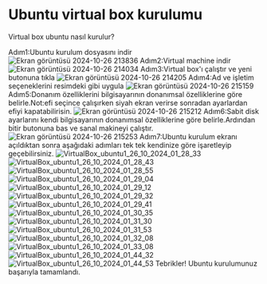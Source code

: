 # Ubuntu virtual box kurulumu
Virtual box ubuntu nasıl kurulur?

Adım1:Ubuntu kurulum dosyasını indir
![Ekran görüntüsü 2024-10-26 213836](https://github.com/user-attachments/assets/eea63a94-94ff-4160-b8b6-65315c63a0cf)
Adım2:Virtual machine indir
![Ekran görüntüsü 2024-10-26 214034](https://github.com/user-attachments/assets/07992c42-6e6f-4987-9725-fcd76fd0d685)
Adım3:Virtual box'ı çalıştır ve yeni butonuna tıkla
![Ekran görüntüsü 2024-10-26 214205](https://github.com/user-attachments/assets/3b65b4f6-5f70-4a13-9b6a-a9d8f8b12373)
Adım4:Ad ve işletim seçeneklerini resimdeki gibi uygula
![Ekran görüntüsü 2024-10-26 215159](https://github.com/user-attachments/assets/ee55d0e7-e643-4b69-a68f-750bc2fde96e)
Adım5:Donanım özelliklerini bilgisayarının donanımsal özelliklerine göre belirle.Not:efi seçince çalışırken siyah ekran verirse sonradan ayarlardan efiyi kapatabilirisin.
![Ekran görüntüsü 2024-10-26 215212](https://github.com/user-attachments/assets/c977b5c2-b85f-4a3d-b4a7-d06dacd11277)
Adım6:Sabit disk ayarlarını kendi bilgisayarının donanımsal özelliklerine göre belirle.Ardından bitir butonuna bas ve sanal makineyi çalıştır.
![Ekran görüntüsü 2024-10-26 215253](https://github.com/user-attachments/assets/127c5b7c-e06d-4d85-b6ac-cba4e503f6f6)
Adım7:Ubuntu kurulum ekranı açıldıktan sonra aşağıdaki adımları tek tek kendinize göre işaretleyip geçebilirsiniz.
![VirtualBox_ubuntu1_26_10_2024_01_28_33](https://github.com/user-attachments/assets/b575c74d-6e91-4ad1-b543-7d6d4d822660)
![VirtualBox_ubuntu1_26_10_2024_01_28_43](https://github.com/user-attachments/assets/ba30cce3-2c15-4175-8fd7-8bd1fc0ab610)
![VirtualBox_ubuntu1_26_10_2024_01_28_55](https://github.com/user-attachments/assets/4f411681-bfd9-41ad-8124-aeb8030758f7)
![VirtualBox_ubuntu1_26_10_2024_01_29_04](https://github.com/user-attachments/assets/34ca0829-565c-455c-bb59-a4a5f2953e90)
![VirtualBox_ubuntu1_26_10_2024_01_29_12](https://github.com/user-attachments/assets/5d36d3fd-8ddc-4cd6-9296-2e4535364b05)
![VirtualBox_ubuntu1_26_10_2024_01_29_32](https://github.com/user-attachments/assets/f8d72f4e-e9bc-4dbf-b48a-a82a0b52e45a)
![VirtualBox_ubuntu1_26_10_2024_01_29_41](https://github.com/user-attachments/assets/2dacefd7-1d91-498f-b3a0-1a42be8e009d)
![VirtualBox_ubuntu1_26_10_2024_01_30_35](https://github.com/user-attachments/assets/db5ed855-d97f-4be6-9d16-e25eb1a15df5)
![VirtualBox_ubuntu1_26_10_2024_01_31_30](https://github.com/user-attachments/assets/26a6befb-5698-4ef7-8073-e4c5f4cbd0cf)
![VirtualBox_ubuntu1_26_10_2024_01_31_53](https://github.com/user-attachments/assets/6c290e21-4081-4b4a-9c36-54a7abbb3bc8)
![VirtualBox_ubuntu1_26_10_2024_01_32_08](https://github.com/user-attachments/assets/ab178d84-8550-417d-866b-62f748df2a4a)
![VirtualBox_ubuntu1_26_10_2024_01_33_08](https://github.com/user-attachments/assets/d71a0ada-8b68-45bf-8947-15f0987b4cac)
![VirtualBox_ubuntu1_26_10_2024_01_44_32](https://github.com/user-attachments/assets/d28d30a9-2ed1-4766-a367-29e540a49d27)
![VirtualBox_ubuntu1_26_10_2024_01_44_53](https://github.com/user-attachments/assets/528b0d19-9cbe-456d-bbf5-83abca714926)
Tebrikler! Ubuntu kurulumunuz başarıyla tamamlandı.









